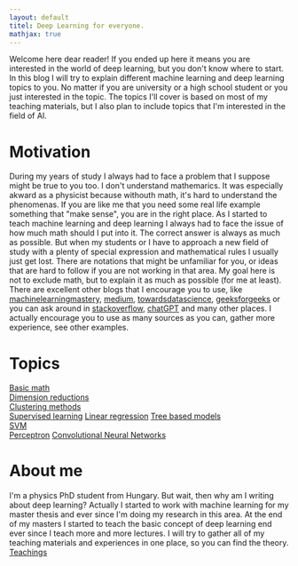 ```yaml
---
layout: default
titel: Deep Learning for everyone.
mathjax: true
---
```



<script src="https://polyfill.io/v3/polyfill.min.js?features=es6"></script>
<script id="MathJax-script" async
        src="https://cdn.jsdelivr.net/npm/mathjax@3/es5/tex-mml-chtml.js">
</script>
Welcome here dear reader! If you ended up here it means you are interested in the world of deep learning, but you don't know where to start.
In this blog I will try to explain different machine learning and deep learning topics to you. No matter if you are university or a high school student or you just interested in the topic. The topics I'll cover is based on most of my teaching materials, but I also plan to include topics that I'm interested in the field of AI.

# Motivation
During my years of study I always had to face a problem that I suppose might be true to you too. I don't understand mathemarics. It was especially akward as a physicist because withouth math, it's hard to understand the phenomenas. If you are like me that you need some real life example something that "make sense", you are in the right place. As I started to teach machine learning and deep learning I always had to face the issue of how much math should I put into it. The correct answer is always as much as possible. But when my students or I have to approach a new field of study with a plenty of special expression and mathematical rules I usually just get lost. There are notations that might be unfamiliar for you, or ideas that are hard to follow if you are not working in that area. My goal here is not to exclude math, but to explain it as much as possible (for me at least). There are excellent other blogs that I encourage you to use, like [machinelearningmastery](https://machinelearningmastery.com/), [medium](https://medium.com/), [towardsdatascience](https://towardsdatascience.com/), [geeksforgeeks](https://www.geeksforgeeks.org/) or you can ask around in [stackoverflow](https://stackoverflow.com/), [chatGPT](https://chatgpt.com/) and many other places. I actually encourage you to use as many sources as you can, gather more experience, see other examples.

# Topics
[Basic math](/linalg/)  
[Dimension reductions](/dim_red/)  
[Clustering methods](/clustering/)  
[Supervised learning](/suplearn/)
[Linear regression](/linreg/)
[Tree based models](/trees/)  
[SVM](/svm/)  
[Perceptron](/MLP/)
[Convolutional Neural Networks](/CNN/)


# About me
I'm a physics PhD student from Hungary. But wait, then why am I writing about deep learning? Actually I started to work with machine learning for my master thesis and ever since I'm doing my research in this area. At the end of my masters I started to teach the basic concept of deep learning end ever since I teach more and more lectures. I will try to gather all of my teaching materials and experiences in one place, so you can find the theory.
[Teachings](/teachings/)